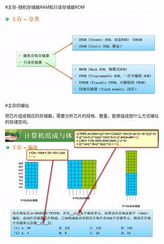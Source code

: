 #主存-随机存储器RAM和只读存储器ROM

![](/imgs/1.2.13-1主存分类.png)

#主存的编址

把芯片组成相应的存储器，需要分析芯片的规格、数量，能够组成按什么方式编址的存储空间。

![](/imgs/1.2.13-1主存编址.png)